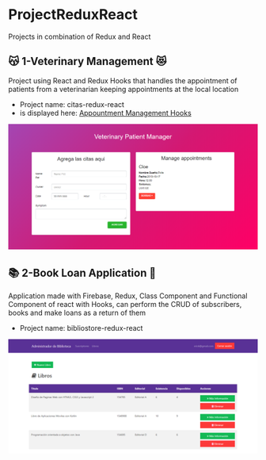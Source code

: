 # ProjectReduxReact

Projects in combination of Redux and React

## :kissing_cat: 1-Veterinary Management :heart_eyes_cat:

Project using React and Redux Hooks that handles the appointment of patients from a veterinarian keeping appointments at the local location
* Project name: citas-redux-react
* is displayed here: [Appountment Management Hooks](https://veterinary-redux-react.netlify.com/)

![alt text](https://github.com/yaneth94/ProjectReduxReact/blob/master/veterinary.png) 

## :books: 2-Book Loan Application :green_book:

Application made with Firebase, Redux, Class Component and Functional Component of react with Hooks, can perform the CRUD of subscribers, books and make loans as a return of them
* Project name: bibliostore-redux-react

![alt text](https://github.com/yaneth94/ProjectReduxReact/blob/master/prestamo-libros.png) 

